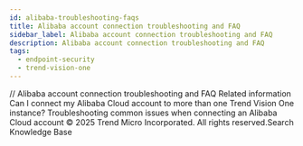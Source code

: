 ```yaml
---
id: alibaba-troubleshooting-faqs
title: Alibaba account connection troubleshooting and FAQ
sidebar_label: Alibaba account connection troubleshooting and FAQ
description: Alibaba account connection troubleshooting and FAQ
tags:
  - endpoint-security
  - trend-vision-one
---
```


/*<![CDATA[*/ $('#title').html($('meta[name=map-description]').attr('content')); /*]]>*/ Alibaba account connection troubleshooting and FAQ Related information Can I connect my Alibaba Cloud account to more than one Trend Vision One instance? Troubleshooting common issues when connecting an Alibaba Cloud account © 2025 Trend Micro Incorporated. All rights reserved.Search Knowledge Base